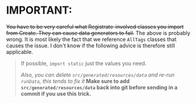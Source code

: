 # IMPORTANT:

~~You have to be very careful what Registrate-involved classes
you import from Create. They can cause data generators to fail.~~
The above is probably wrong. It is most likely the fact that we
reference `AllTags` classes that causes the issue. I don't know
if the following advice is therefore still applicable.
> If possible, `import static` just the values you need.
>
>*Also, you can delete `src/generated/resources/data` and re-run `runData`,
this tends to fix it* **Make sure to add `src/generated/resources/data` back
> into git before sending in a commit if you use this trick.**